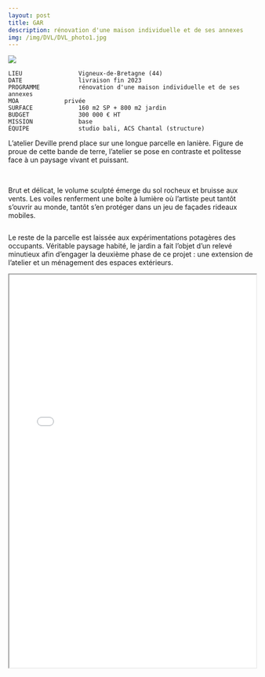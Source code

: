 ```yaml
---
layout: post
title: GAR
description: rénovation d'une maison individuelle et de ses annexes
img: /img/DVL/DVL_photo1.jpg
---
```


<div clas="img_row">
    <img class="col three" src="{{ site.baseurl }}/img/DVL/DVL_photo1.jpg"/>
</div>

```
LIEU                Vigneux-de-Bretagne (44)
DATE                livraison fin 2023
PROGRAMME           rénovation d'une maison individuelle et de ses annexes
MOA  		    privée
SURFACE             160 m2 SP + 800 m2 jardin
BUDGET              300 000 € HT
MISSION             base
ÉQUIPE              studio bali, ACS Chantal (structure)
```

L’atelier Deville prend place sur une longue parcelle en lanière. Figure de proue de cette bande de terre, l’atelier se pose en contraste et politesse face à un paysage vivant et puissant. 

<div class="img_row">
	<img class="col one" src="{{ site.baseurl }}/img/DVL/DVL_photo2.jpg" alt="" title="example image"/>
	<img class="col one" src="{{ site.baseurl }}/img/DVL/DVL_photo3.jpg" alt="" title="example image"/>
	<img class="col one" src="{{ site.baseurl }}/img/DVL/DVL_photo4.jpg" alt="" title="example image"/>
</div>

Brut et délicat, le volume sculpté émerge du sol rocheux et bruisse aux vents. Les voiles renferment une boîte à lumière où l’artiste peut tantôt s’ouvrir au monde, tantôt s’en protéger dans un jeu de façades rideaux mobiles. 

<div class="img_row">
	<img class="col two" src="{{ site.baseurl }}/img/DVL/DVL_photo5.jpg" alt="" title="example image"/>
</div>

Le reste de la parcelle est laissée aux expérimentations potagères des occupants. Véritable paysage habité, le jardin a fait l’objet d’un relevé minutieux afin d’engager la deuxième phase de ce projet : une extension de l’atelier et un ménagement des espaces extérieurs.

<iframe width="100%" height="800" src="{{ site.baseurl }}/plan/DVL/plan.pdf"></iframe>
